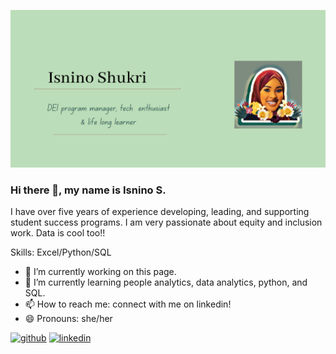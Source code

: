 ![Profile Banner](https://github.com/Isninos/Isninos/blob/411574f6911e748340a8eaaa4bf7dbd80899c704/Isnino%20Shukri.png) 
### Hi there 👋, my name is Isnino S. 

I have over five years of experience developing, leading, and supporting student success programs. I am very passionate about equity and inclusion work. Data is cool too!!

Skills: Excel/Python/SQL

- 🔭 I’m currently working on this page. 
- 🌱 I’m currently learning people analytics, data analytics, python, and SQL. 
- 📫 How to reach me: connect with me on linkedin! 
- 😄 Pronouns: she/her 


[<img src='https://cdn.jsdelivr.net/npm/simple-icons@3.0.1/icons/github.svg' alt='github' height='40'>](https://github.com/Isninos)  [<img src='https://cdn.jsdelivr.net/npm/simple-icons@3.0.1/icons/linkedin.svg' alt='linkedin' height='40'>](https://www.linkedin.com/in/isnino-shukri2//)  




<!---
Isninos/Isninos is a ✨ special ✨ repository because its `README.md` (this file) appears on your GitHub profile.
You can click the Preview link to take a look at your changes.


-->
